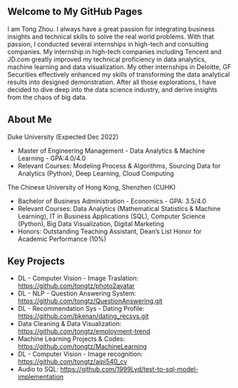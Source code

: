 ## Welcome to My GitHub Pages

I am Tong Zhou. I always have a great passion for integrating business insights and technical skills to solve the real world problems. With that passion, I conducted several internships in high-tech and consulting companies. My internship in high-tech companies including Tencent and JD.com greatly improved my technical proficiency in data analytics, machine learning and data visualization. My other internships in Deloitte, GF Securities effectively enhanced my skills of transforming the data analytical results into designed demonstration. After all those explorations, I have decided to dive deep into the data science industry, and  derive insights from the chaos of big data.

## About Me
Duke University (Expected Dec 2022)
* Master of Engineering Management - Data Analytics & Machine Learning - GPA:4.0/4.0
* Relevant Courses: Modeling Process & Algorithms, Sourcing Data for Analytics (Python), Deep Learning, Cloud Computing

The Chinese University of Hong Kong, Shenzhen (CUHK)                                                    	  
* Bachelor of Business Administration - Economics - GPA: 3.5/4.0       
* Relevant Courses: Data Analytics (Mathematical Statistics & Machine Learning), IT in Business Applications (SQL), Computer Science (Python), Big Data Visualization, Digital Marketing
* Honors: Outstanding Teaching Assistant, Dean’s List Honor for Academic Performance (10%)

## Key Projects
* DL - Computer Vision - Image Traslation: https://github.com/tongtz/photo2avatar
* DL - NLP - Question Answering System: https://github.com/tongtz/QuestionAnswering.git
* DL - Recommendation Sys - Dating Profile: https://github.com/bkenan/dating_recsys.git
* Data Cleaning & Data Visualization: https://github.com/tongtz/employment-trend
* Machine Learning Projects & Codes: https://github.com/tongtz/MachineLearning
* DL - Computer Vision - Image recognition: https://github.com/tongtz/aipi540_cv
* Audio to SQL: https://github.com/1999Lyd/test-to-sql-model-implementation
